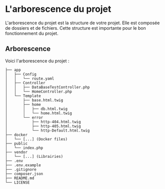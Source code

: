 # L'arborescence du projet

L'arborescence du projet est la structure de votre projet. Elle est composée de dossiers et de fichiers. Cette structure est importante pour le bon fonctionnement du projet.

## Arborescence

Voici l'arborescence du projet :

```
├── app
│   ├── Config
│   │   └── route.yaml
│   ├── Controller
│   │   ├── DataBaseTestController.php
│   │   └── HomeController.php
│   └── Template
│       ├── base.html.twig
│       ├── home
│       │   ├── db.html.twig
│       │   └── home.html.twig
│       └── error
│           ├── http-404.html.twig
│           ├── http-405.html.twig
│           └── http-Default.html.twig
├── docker
│   └── [...] (Docker files)
├── public
│   └── index.php
├── vendor
│   └── [...] (Librairies)
├── .env
├── .env.example
├── .gitignore
├── composer.json
├── README.md
└── LICENSE
```


